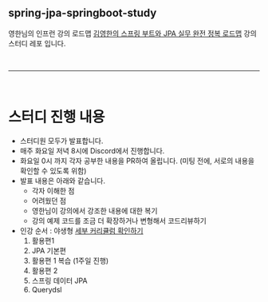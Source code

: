 ## spring-jpa-springboot-study
영한님의 인프런 강의 로드맵 [김영한의 스프링 부트와 JPA 실무 완전 정복 로드맵][ 1 ] 강의 스터디 레포 입니다.

<br>
<hr>
<br>

# 스터디 진행 내용

- 스터디원 모두가 발표합니다.
- 매주 화요일 저녁 8시에 Discord에서 진행합니다.
- 화요일 0시 까지 각자 공부한 내용을 PR하여 올립니다. (미팅 전에, 서로의 내용을 확인할 수 있도록 위함)
- 발표 내용은 아래와 같습니다. 
  - 각자 이해한 점
  - 어려웠던 점
  - 영한님이 강의에서 강조한 내용에 대한 복기
  - 강의 예제 코드를 조금 더 확장하거나 변형해서 코드리뷰하기
- 인강 순서 : 야생형 [세부 커리큘럼 확인하기][ 2 ]
  1. 활용편1
  2. JPA 기본편
  3. 활용편 1 복습 (1주일 진행)
  4. 활용편 2 
  5. 스프링 데이터 JPA
  6. Querydsl  
  
  
[ 1 ]: https://www.inflearn.com/roadmaps/149
[ 2 ]: https://www.notion.so/seohyun-dev/JPA-38e7c7e4750044a69292609c5ac91d62
